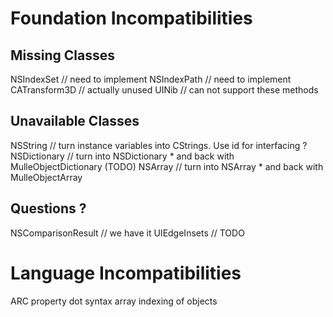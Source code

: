 # Foundation Incompatibilities

## Missing Classes

NSIndexSet     // need to implement
NSIndexPath    // need to implement
CATransform3D  // actually unused
UINib          // can not support these methods

## Unavailable Classes 

NSString          // turn instance variables into CStrings. Use id<NSString> for interfacing ?
NSDictionary      // turn into NSDictionary * and back with MulleObjectDictionary (TODO)
NSArray           // turn into NSArray * and back with MulleObjectArray

## Questions ?

NSComparisonResult   // we have it
UIEdgeInsets         // TODO


# Language Incompatibilities

ARC
property dot syntax
array indexing of objects

